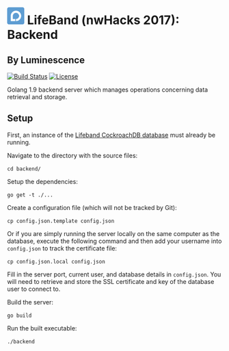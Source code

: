 # <img src="./img/icon.png" width="40"> LifeBand (nwHacks 2017): Backend

## By Luminescence

[![Build Status](https://travis-ci.org/nwHacks2017/backend.svg?branch=master)](https://travis-ci.org/nwHacks2017/backend)
[![License](https://img.shields.io/github/license/mashape/apistatus.svg)](https://github.com/nwHacks2017/backend/blob/master/LICENSE)

Golang 1.9 backend server which manages operations concerning data retrieval and storage.

## Setup

First, an instance of the [Lifeband CockroachDB database](https://github.com/nwHacks2017/database) must already be running.

Navigate to the directory with the source files:
```
cd backend/
```

Setup the dependencies:
```
go get -t ./...
```

Create a configuration file (which will not be tracked by Git):
```
cp config.json.template config.json
```

Or if you are simply running the server locally on the same computer as the database, execute the following command and then add your username into `config.json` to track the certificate file:
```
cp config.json.local config.json
```

Fill in the server port, current user, and database details in `config.json`. You will need to retrieve and store the SSL certificate and key of the database user to connect to.

Build the server:
```
go build
```

Run the built executable:
```
./backend
```
